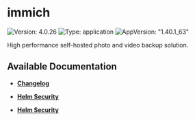 # immich

![Version: 4.0.26](https://img.shields.io/badge/Version-4.0.26-informational?style=flat-square) ![Type: application](https://img.shields.io/badge/Type-application-informational?style=flat-square) ![AppVersion: "1.40.1_63"](https://img.shields.io/badge/AppVersion-"1.40.1_63"-informational?style=flat-square)

High performance self-hosted photo and video backup solution.

## Available Documentation

- [**Changelog**](CHANGELOG)

- [**Helm Security**](container-security)

- [**Helm Security**](helm-security)

